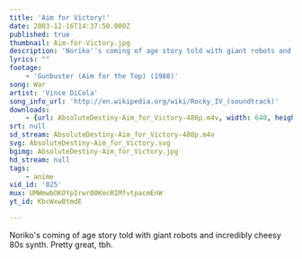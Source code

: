 ```yaml
---
title: 'Aim for Victory!'
date: 2003-12-16T14:37:50.000Z
published: true
thumbnail: Aim-for-Victory.jpg
description: 'Noriko''s coming of age story told with giant robots and incredibly cheesy 80s synth. Pretty great, tbh.'
lyrics: ""
footage:
    - 'Gunbuster (Aim for the Top) (1988)'
song: War
artist: 'Vince DiCola'
song_info_url: 'http://en.wikipedia.org/wiki/Rocky_IV_(soundtrack)'
downloads:
    - {url: AbsoluteDestiny-Aim_for_Victory-480p.m4v, width: 640, height: 480, mimetype: video/mp4}
srt: null
sd_stream: AbsoluteDestiny-Aim_for_Victory-480p.m4v
svg: AbsoluteDestiny-Aim_for_Victory.svg
bgimg: AbsoluteDestiny-Aim_for_Victory.jpg
hd_stream: null
tags:
    - anime
vid_id: '025'
mux: UMWmwbOKOYpIrwr00KmcRIMfvtpacmEnW
yt_id: KbcWxwBtmdE

---
```

Noriko's coming of age story told with giant robots and incredibly cheesy 80s synth. Pretty great, tbh.